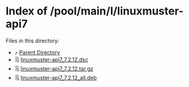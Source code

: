 
# Index of /pool/main/l/linuxmuster-api7
Files in this directory:
- ⤴ [Parent Directory](../)
- 🗒 [linuxmuster-api7_7.2.12.dsc](linuxmuster-api7_7.2.12.dsc)
- 🗒 [linuxmuster-api7_7.2.12.tar.gz](linuxmuster-api7_7.2.12.tar.gz)
- 🗒 [linuxmuster-api7_7.2.12_all.deb](linuxmuster-api7_7.2.12_all.deb)
